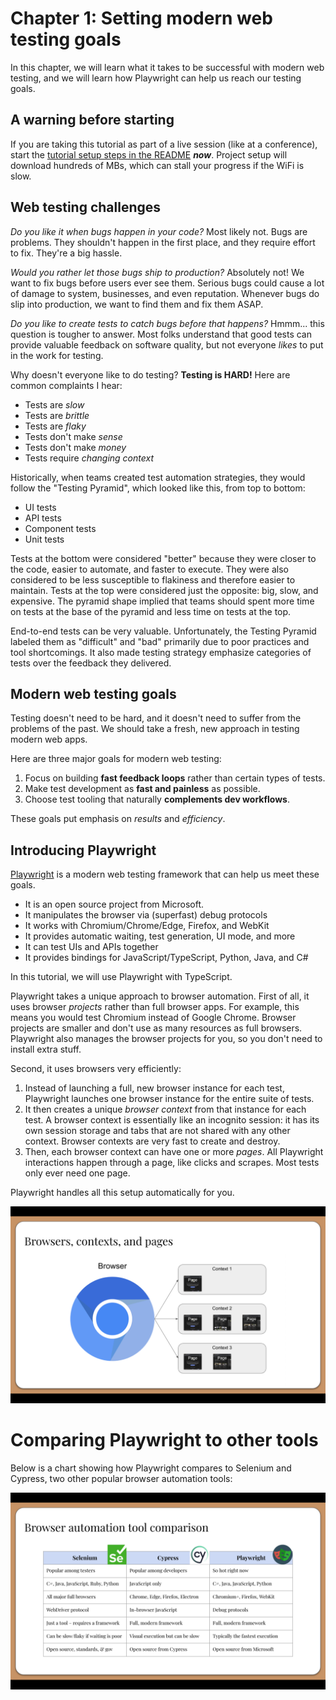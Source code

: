 # Chapter 1: Setting modern web testing goals

In this chapter,
we will learn what it takes to be successful with modern web testing,
and we will learn how Playwright can help us reach our testing goals.


## A warning before starting

If you are taking this tutorial as part of a live session (like at a conference),
start the [tutorial setup steps in the README](../README.md#tutorial-setup) ***now***.
Project setup will download hundreds of MBs, which can stall your progress if the WiFi is slow.


## Web testing challenges

*Do you like it when bugs happen in your code?*
Most likely not.
Bugs are problems.
They shouldn't happen in the first place,
and they require effort to fix.
They're a big hassle.

*Would you rather let those bugs ship to production?*
Absolutely not!
We want to fix bugs before users ever see them.
Serious bugs could cause a lot of damage to system, businesses, and even reputation.
Whenever bugs do slip into production, we want to find them and fix them ASAP.

*Do you like to create tests to catch bugs before that happens?*
Hmmm... this question is tougher to answer.
Most folks understand that good tests can provide valuable feedback on software quality,
but not everyone *likes* to put in the work for testing.

Why doesn't everyone like to do testing?
**Testing is HARD!**
Here are common complaints I hear:

* Tests are *slow*
* Tests are *brittle*
* Tests are *flaky*
* Tests don't make *sense*
* Tests don't make *money*
* Tests require *changing context*

Historically, when teams created test automation strategies, they would follow the "Testing Pyramid",
which looked like this, from top to bottom:

* UI tests
* API tests
* Component tests
* Unit tests

Tests at the bottom were considered "better" because they were closer to the code, easier to automate, and faster to execute.
They were also considered to be less susceptible to flakiness and therefore easier to maintain.
Tests at the top were considered just the opposite: big, slow, and expensive.
The pyramid shape implied that teams should spent more time on tests at the base of the pyramid and less time on tests at the top.

End-to-end tests can be very valuable.
Unfortunately, the Testing Pyramid labeled them as "difficult" and "bad" primarily due to poor practices and tool shortcomings.
It also made testing strategy emphasize categories of tests over the feedback they delivered.


## Modern web testing goals

Testing doesn't need to be hard, and it doesn't need to suffer from the problems of the past.
We should take a fresh, new approach in testing modern web apps.

Here are three major goals for modern web testing:

1. Focus on building **fast feedback loops** rather than certain types of tests.
2. Make test development as **fast and painless** as possible.
3. Choose test tooling that naturally **complements dev workflows**.

These goals put emphasis on *results* and *efficiency*.


## Introducing Playwright

[Playwright](https://playwright.dev/) is a modern web testing framework that can help us meet these goals.

* It is an open source project from Microsoft.
* It manipulates the browser via (superfast) debug protocols
* It works with Chromium/Chrome/Edge, Firefox, and WebKit
* It provides automatic waiting, test generation, UI mode, and more
* It can test UIs and APIs together
* It provides bindings for JavaScript/TypeScript, Python, Java, and C#

In this tutorial, we will use Playwright with TypeScript.

Playwright takes a unique approach to browser automation.
First of all, it uses browser *projects* rather than full browser apps.
For example, this means you would test Chromium instead of Google Chrome.
Browser projects are smaller and don't use as many resources as full browsers.
Playwright also manages the browser projects for you, so you don't need to install extra stuff.

Second, it uses browsers very efficiently:

1. Instead of launching a full, new browser instance for each test,
   Playwright launches one browser instance for the entire suite of tests.
2. It then creates a unique *browser context* from that instance for each test.
   A browser context is essentially like an incognito session:
   it has its own session storage and tabs that are not shared with any other context.
   Browser contexts are very fast to create and destroy.
3. Then, each browser context can have one or more *pages*.
   All Playwright interactions happen through a page, like clicks and scrapes.
   Most tests only ever need one page.

Playwright handles all this setup automatically for you.

![Browsers, contexts, and pages](images/ch01/browsers-contexts-pages.png)


# Comparing Playwright to other tools

Below is a chart showing how Playwright compares to Selenium and Cypress,
two other popular browser automation tools:

![Browser automation tool comparison](images/ch01/tool-comparison.png)
